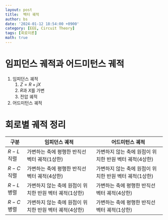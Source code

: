 ```yaml
---
layout: post
title:  벡터 궤적
author: bs
date: '2024-01-12 18:54:00 +0900'
category: [EEE, Circuit Theory]
tags: [회로이론]
math: true
---
```


# 임피던스 궤적과 어드미턴스 궤적
1. 임피던스 궤적
    1. $Z=R+jX$
    2. $R$과 $X$를 가변
    3. 전압 궤적
2. 어드미턴스 궤적

# 회로별 궤적 정리

| 구분 | 임피던스 궤적 | 어드미턴스 궤적 |
| --- | --- | --- |
| $R-L$ 직렬 | 가변하는 축에 평행한 반직선 벡터 궤적(1상한) | 가변하지 않는 축에 원점이 위치한 반원 벡터 궤적(4상한) |
| $R-C$ 직렬 | 가변하는 축에 평행한 반직선 벡터 궤적(4상한) | 가변하지 않는 축에 원점이 위치한 반원 벡터 궤적(1상한) |
| $R-L$ 병렬 | 가변하지 않는 축에 원점이 위치한 반원 벡터 궤적(1상한) | 가변하는 축에 평행한 반직선 벡터 궤적(4상한) |
| $R-C$ 병렬 | 가변하지 않는 축에 원점이 위치한 반원 벡터 궤적(4상한) | 가변하는 축에 평행한 반직선 벡터 궤적(1상한) |